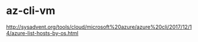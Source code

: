 # az-cli-vm

http://sysadvent.org/tools/cloud/microsoft%20azure/azure%20cli/2017/12/14/azure-list-hosts-by-os.html
